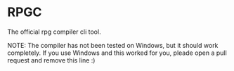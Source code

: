 # RPGC
The official rpg compiler cli tool.

NOTE: The compiler has not been tested on Windows, but it should work completely. If you use Windows and this worked for
you, pleade open a pull request and remove this line :)